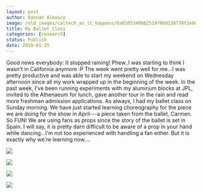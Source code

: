 ```yaml
---
layout: post
author: Dannah Almasco
image: /old_images/caltech_as_it_happens/6a0105349b8251970b0128770f2e0d970c.jpg
title: My Ballet Class
categories: [research]
status: Publish
date: 2010-01-25
---
```


Good news everybody: It stopped raining! Phew..I was starting to think I wasn't in California anymore :P
The week went pretty well for me...I was pretty productive and was able to start my weekend on Wednesday afternoon since all my work wrapped up in the beginning of the week. In the past week, I've been running experiments with my aluminum blocks at JPL, invited to the Athenaeum for lunch, gave another tour in the rain and read more freshman admission applications. 
As always, I had my ballet class on Sunday morning. We have just started learning choreography for the piece we are doing for the show in April---a piece taken from the ballet, Carmen. So FUN! We are using fans as props since the story of the ballet is set in Spain. I will say, it is pretty darn difficult to be aware of a prop in your hand while dancing...I'm not too experienced with handling a fan either. But it is exactly why we're learning now....


![](/old_images/caltech_as_it_happens/6a0105349b8251970b0120a80c3123970b.jpg)

![](/old_images/caltech_as_it_happens/6a0105349b8251970b0120a80c39ee970b.jpg)

![](/old_images/caltech_as_it_happens/6a0105349b8251970b0120a80c3b3f970b.jpg)

![](/old_images/caltech_as_it_happens/6a0105349b8251970b0120a80c3d85970b.jpg)
